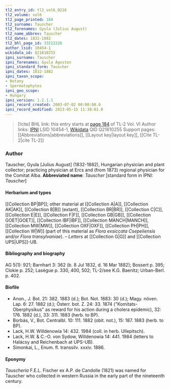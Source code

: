 ```yaml
---
tl2_entry_id: tl2_vol6_0216
tl2_volume: vol6
tl2_page_printed: 184
tl2_surname: Tauscher
tl2_forenames: Gyula (Julius August)
tl2_name_abbrev: Tauscher
tl2_dates: 1832-1882
tl2_bhl_page_id: 33212226
author_lsid: 10454-1
wikidata_id: Q21610255
ipni_surname: Tauscher
ipni_forenames: Gyula Ágoston
ipni_standard_form: Tauscher
ipni_dates: 1832-1882
ipni_taxon_scope: 
- Botany
- Spermatophytes
ipni_geo_scope: 
- Hungary
ipni_version: 1.2.1.1
ipni_record_created: 2003-07-02 00:00:00.0
ipni_record_modified: 2013-05-15 11:38:01.0
---
```


> [!cite] BHL link: this entry starts at [page 184](https://www.biodiversitylibrary.org/page/33212226) of TL-2 Vol. VI
> Author links: [IPNI](https://www.ipni.org/a/10454-1) LSID 10454-1, [Wikidata](https://www.wikidata.org/wiki/Q21610255) QID Q21610255
> Support pages: [[Abbreviations|abbreviations]], [[Layout key|layout key]], [[Cite TL-2|cite TL-2]]

### Author

Tauscher, Gyula \[Julius August\] (1832-1882), Hungarian physician and plant collector; practicing physician at Ercs and (from 1873) regional physician for the Comitat Alba. 
**Abbreviated name**: *Tauscher* \[standard form in IPNI: *Tauscher*\]

#### Herbarium and types

[[Collection BP|BP]]; other material at [[Collection A|A]], [[Collection AK|AK]], [[Collection B|B]] (extant), [[Collection BR|BR]], [[Collection C|C]], [[Collection E|E]], [[Collection F|F]], [[Collection GB|GB]], [[Collection GOET|GOET]], [[Collection IBF|IBF]], [[Collection MANCH|MANCH]], [[Collection MW|MW]], [[Collection OXF|OXF]], [[Collection PH|PH]], [[Collection W|W]] (part of this material as *Flora exsiccata Csepeliensis* and/or *Flora transylvaniae*). – *Letters* at [[Collection G|G]] and [[Collection UPS|UPS]]-UB.

#### Bibliography and biography

AG 5(1): 921; Barnhart 3: 362 (b. 8 Jul 1832, d. 16 Mar 1882); Bossert p. 395; Clokie p. 252; Lasègue p. 330, 400, 502; TL-2/see K.G. Baenitz; Urban-Berl. p. 402.

#### Biofile

- Anon., J. Bot. 21: 382. 1883 (d.); Bot. Not. 1883: 30 (d.); Magy. növen. Lap. 6: 27. 1882 (d.); Österr. bot. Z. 24: 33. 1874 ("Komitats-Oberphysikus" as reward for his action during a cholera epidemic), 32: 176. 1882 (d.), 33: 311. 1883 (herb. to BP).
- Borbás, V., Bot. Centralbl. 10: 111. 1882 (obit. not.), 15: 187. 1883 (herb. to BP).
- Lack, H.W. Willdenowia 14: 432. 1984 (coll. in herb. Ullepitsch).
- Lack, H.W. & C.-O. von Sydow, Willdenowia 14: 441. 1984 (letters to Halácsy and Reichenbach at UPS-UB).
- Simonkai, L., Enum. fl. transsilv. xxxiv. 1886.

#### Eponymy

*Tauscheria* F.E.L. Fischer ex A.P. de Candolle (1821) was named for Tauscher who collected in western Russia in the early part of the nineteenth century.

